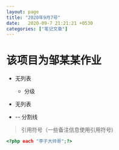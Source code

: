 ```yaml
---
layout: page
title: "2020年9月7号"
date:   2020-09-7 21:21:21 +0530
categories: ["笔记文章"]
---
```

# 该项目为邹某某作业

- 无列表
  - 分级
- 无列表

- -- 分割线

>引用符号（一些备注信息使用引用符号)

```php
<?php each "李子大帅哥";?>
```